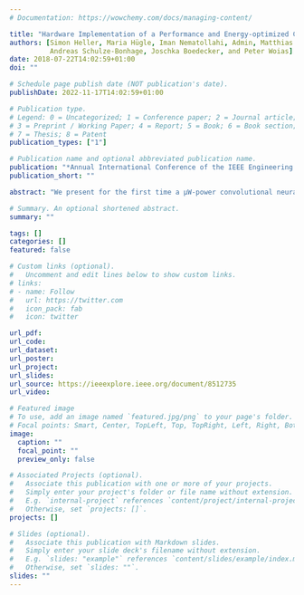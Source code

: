 ```yaml
---
# Documentation: https://wowchemy.com/docs/managing-content/

title: "Hardware Implementation of a Performance and Energy-optimized Convolutional Neural Network for Seizure Detection"
authors: [Simon Heller, Maria Hügle, Iman Nematollahi, Admin, Matthias Dümpelmann,
          Andreas Schulze-Bonhage, Joschka Boedecker, and Peter Woias]
date: 2018-07-22T14:02:59+01:00
doi: ""

# Schedule page publish date (NOT publication's date).
publishDate: 2022-11-17T14:02:59+01:00

# Publication type.
# Legend: 0 = Uncategorized; 1 = Conference paper; 2 = Journal article;
# 3 = Preprint / Working Paper; 4 = Report; 5 = Book; 6 = Book section;
# 7 = Thesis; 8 = Patent
publication_types: ["1"]

# Publication name and optional abbreviated publication name.
publication: "*Annual International Conference of the IEEE Engineering in Medicine and Biology Society (EMBC)*"
publication_short: ""

abstract: "We present for the first time a μW-power convolutional neural network for seizure detection running on a low-power microcontroller. On a dataset of 22 patients a median sensitivity of 100% is achieved. With a false positive rate of 20.7 fp/h and a short detection delay of 3.4 s it is suitable for the application in an implantable closed-loop device."

# Summary. An optional shortened abstract.
summary: ""

tags: []
categories: []
featured: false

# Custom links (optional).
#   Uncomment and edit lines below to show custom links.
# links:
# - name: Follow
#   url: https://twitter.com
#   icon_pack: fab
#   icon: twitter

url_pdf:
url_code:
url_dataset:
url_poster:
url_project:
url_slides:
url_source: https://ieeexplore.ieee.org/document/8512735
url_video:

# Featured image
# To use, add an image named `featured.jpg/png` to your page's folder. 
# Focal points: Smart, Center, TopLeft, Top, TopRight, Left, Right, BottomLeft, Bottom, BottomRight.
image:
  caption: ""
  focal_point: ""
  preview_only: false

# Associated Projects (optional).
#   Associate this publication with one or more of your projects.
#   Simply enter your project's folder or file name without extension.
#   E.g. `internal-project` references `content/project/internal-project/index.md`.
#   Otherwise, set `projects: []`.
projects: []

# Slides (optional).
#   Associate this publication with Markdown slides.
#   Simply enter your slide deck's filename without extension.
#   E.g. `slides: "example"` references `content/slides/example/index.md`.
#   Otherwise, set `slides: ""`.
slides: ""
---
```

